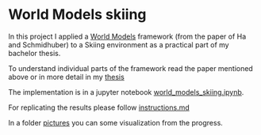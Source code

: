 # World Models skiing

In this project I applied a [World Models](https://worldmodels.github.io/) framework (from the paper of Ha and Schmidhuber) to a Skiing environment as a practical part of my bachelor thesis.  

To understand individual parts of the framework read  the paper mentioned above or in more detail in my [thesis](thesis.pdf)  

The implementation is in a jupyter notebook [world_models_skiing.ipynb](world_models_skiing.ipynb). 

For replicating the results please follow [instructions.md](instructions.md)

In a folder [pictures](/pictures) you can some visualization from the progress. 




                  
